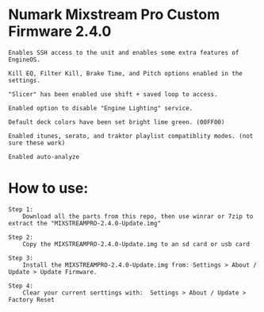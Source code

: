 # Numark Mixstream Pro Custom Firmware 2.4.0


	Enables SSH access to the unit and enables some extra features of EngineOS. 

	Kill EQ, Filter Kill, Brake Time, and Pitch options enabled in the settings.

	"Slicer" has been enabled use shift + saved loop to access.

	Enabled option to disable "Engine Lighting" service.

	Default deck colors have been set bright lime green. (00FF00)

	Enabled itunes, serato, and traktor playlist compatiblity modes. (not sure these work)

	Enabled auto-analyze


# How to use:

	Step 1:
		Download all the parts from this repo, then use winrar or 7zip to extract the "MIXSTREAMPRO-2.4.0-Update.img"
		
	Step 2:
		Copy the MIXSTREAMPRO-2.4.0-Update.img to an sd card or usb card
		
	Step 3:
		Install the MIXSTREAMPRO-2.4.0-Update.img from: Settings > About / Update > Update Firmware.
		
	Step 4:
		Clear your current serttings with:  Settings > About / Update > Factory Reset

